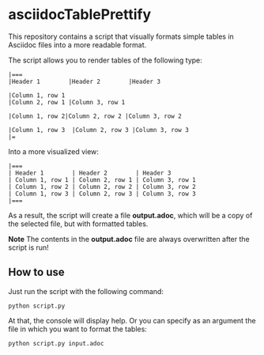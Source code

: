 # asciidocTablePrettify

This repository contains a script that visually formats simple tables in Asciidoc files into a more readable format.

The script allows you to render tables of the following type:

```adoc
|===
|Header 1        |Header 2        |Header 3

|Column 1, row 1                                                |Column 2, row 1 |Column 3, row 1

|Column 1, row 2|Column 2, row 2 |Column 3, row 2

|Column 1, row 3  |Column 2, row 3 |Column 3, row 3
|=
```

Into a more visualized view:

```adoc
|===
| Header 1        | Header 2        | Header 3       
| Column 1, row 1 | Column 2, row 1 | Column 3, row 1
| Column 1, row 2 | Column 2, row 2 | Column 3, row 2
| Column 1, row 3 | Column 2, row 3 | Column 3, row 3
|===
```

As a result, the script will create a file **output.adoc**, which will be a copy of the selected file, but with formatted tables.

 **Note**
The contents in the **output.adoc** file are always overwritten after the script is run!

## How to use

Just run the script with the following command:

`python script.py`

At that, the console will display help. Or you can specify as an argument the file in which you want to format the tables:

`python script.py input.adoc`
